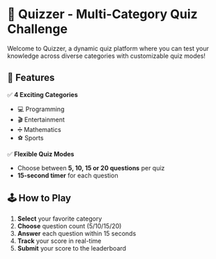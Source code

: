 # 🧠 Quizzer - Multi-Category Quiz Challenge

Welcome to Quizzer, a dynamic quiz platform where you can test your knowledge across diverse categories with customizable quiz modes!

## 🎯 Features
✅ **4 Exciting Categories**  
   - 💻 Programming  
   - 🎬 Entertainment  
   - ➗ Mathematics  
   - ⚽ Sports   

✅ **Flexible Quiz Modes**  
   - Choose between **5, 10, 15 or 20 questions** per quiz  
   - **15-second timer** for each question  

## 🕹️ How to Play
1. **Select** your favorite category
2. **Choose** question count (5/10/15/20)
3. **Answer** each question within 15 seconds
4. **Track** your score in real-time
5. **Submit** your score to the leaderboard
